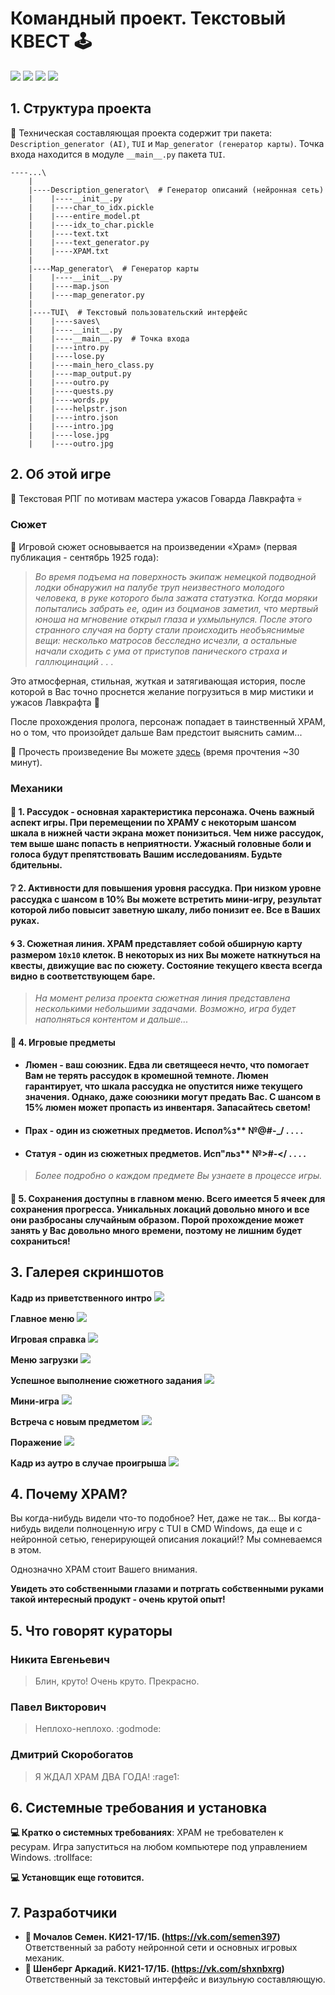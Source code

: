 # **Командный проект. Текстовый КВЕСТ :joystick:**

![](https://img.shields.io/github/watchers/shasoka/prac_6?style=social)
![](https://img.shields.io/github/stars/shasoka/txtrpg?style=social)
![](https://img.shields.io/github/forks/shasoka/txtrpg?style=social)
![](https://sun9-33.userapi.com/impg/qdGjdhrG1rhLv02cTp6t5d-knroo7XH7-wMptA/LRzrBPH5oPc.jpg?size=874x366&quality=96&sign=b05482426147994f6c295c02cc5cfbf8&type=album)

## **1. Структура проекта**

:file_folder: Техническая составляющая проекта содержит три пакета: ```Description_generator (AI)```, ```TUI``` и ```Map_generator (генератор карты)```.  Точка входа находится в модуле ```__main__.py``` пакета ```TUI```.
```
----...\
	|
    |----Description_generator\  # Генератор описаний (нейронная сеть)
    |    |----__init__.py
    |    |----char_to_idx.pickle
    |    |----entire_model.pt
    |    |----idx_to_char.pickle
    |    |----text.txt
    |    |----text_generator.py
    |    |----ХРАМ.txt
    |
    |----Map_generator\  # Генератор карты
    |    |----__init__.py
    |    |----map.json
    |    |----map_generator.py
    |
    |----TUI\  # Текстовый пользовательский интерфейс
    |    |----saves\
    |    |----__init__.py
    |    |----__main__.py  # Точка входа
    |    |----intro.py
    |    |----lose.py
    |    |----main_hero_class.py
    |    |----map_output.py
    |    |----outro.py
    |    |----quests.py
    |    |----words.py
    |    |----helpstr.json
    |    |----intro.json
    |    |----intro.jpg
    |    |----lose.jpg
    |    |----outro.jpg
```
## **2. Об этой игре**

:game_die: Текстовая РПГ по мотивам мастера ужасов Говарда Лавкрафта :skull:

### **Сюжет**

:closed_book: Игровой сюжет основывается на произведении «Храм» (первая публикация - сентябрь 1925 года):
> *Во время подъема на поверхность экипаж немецкой подводной лодки обнаружил на палубе труп неизвестного молодого человека, в руке которого была зажата статуэтка. Когда моряки попытались забрать ее, один из боцманов заметил, что мертвый юноша на мгновение открыл глаза и ухмыльнулся. После этого странного случая на борту стали происходить необъяснимые вещи: несколько матросов бесследно исчезли, а остальные начали сходить с ума от приступов панического страха и галлюцинаций . . .*

Это атмосферная, стильная, жуткая и затягивающая история, после которой в Вас точно проснется желание погрузиться в мир мистики и ужасов Лавкрафта :ocean:

После прохождения пролога, персонаж попадает в таинственный ХРАМ, но о том, что произойдет дальше Вам предстоит выяснить самим...

:closed_book: Прочесть произведение Вы можете [здесь](http://www.lib.ru/INOFANT/LAWKRAFT/hram.txt) (время прочтения ~30 минут).

### **Механики**

#### **:game_die: 1. Рассудок** - основная характеристика персонажа. Очень важный аспект игры. При перемещении по ХРАМУ с некоторым шансом шкала в нижней части экрана может понизиться. Чем ниже рассудок, тем выше шанс попасть в неприятности. Ужасный головные боли и голоса будут препятствовать Вашим исследованиям. Будьте бдительны.

#### **:grey_question: 2. Активности** для повышения уровня рассудка. При низком уровне рассудка с шансом в 10% Вы можете встретить мини-игру, результат которой либо повысит заветную шкалу, либо понизит ее. Все в Ваших руках.

#### **:cyclone: 3. Сюжетная линия.** ХРАМ представляет собой обширную карту размером ```10x10``` клеток. В некоторых из них Вы можете наткнуться на квесты, движущие вас по сюжету. Состояние текущего квеста всегда видно в соответствующем баре.
>*На момент релиза проекта сюжетная линия представлена несколькими небольшими задачами. Возможно, игра будет наполняться контентом и дальше...*

#### **:wrench: 4. Игровые предметы**
- #### **Люмен** - ваш союзник. Едва ли светящееся нечто, что помогает Вам не терять рассудок в кромешной темноте. Люмен гарантирует, что шкала рассудка не опустится ниже текущего значения. Однако, даже союзники могут предать Вас. С шансом в 15% люмен может пропасть из инвентаря. Запасайтесь светом!

- #### **Прах** - один из сюжетных предметов. Испол%з** №@#-_/ . . . .

- #### **Статуя** - один из сюжетных предметов. Исп"льз** №>#-</ . . . .
>*Более подробно о каждом предмете Вы узнаете в процессе игры.*

#### **:file_folder: 5. Сохранения** доступны в главном меню. Всего имеется 5 ячеек для сохранения прогресса. Уникальных локаций довольно много и все они разбросаны случайным образом. Порой прохождение может занять у Вас довольно много времени, поэтому не лишним будет сохраниться!

## **3. Галерея скриншотов**
**Кадр из приветственного интро**
![](https://sun9-67.userapi.com/s/v1/if2/fuA4l5NgqWnZoCjvgZIumv2xOqT8MTN_7HxJtr8FN5psTlabRzNr4AvRITlGl81MdmvQiw7K2zMqjUMF0kbYGcjg.jpg?size=1894x987&quality=96&type=album)

**Главное меню**
![](https://sun9-59.userapi.com/s/v1/if2/eQHHwjmtTJRvSh37m5-HhGZln-J1hJoPPC6xm7d3gB8ddZqj9qv_BssX9n6PSUhm8_zGXVs4Gb6JuQGpgvSOemrw.jpg?size=1919x1006&quality=96&type=album)

**Игровая справка**
![](https://sun9-52.userapi.com/s/v1/if2/cqOp_gJKq5dlEAoqnWBvcid1iXybBcfh6-LQ-bXoDoh2B2GHgT3gp7uS7b_8yfCFp2i4ufKRNfpbvAclpoiV5Bxd.jpg?size=1919x1009&quality=96&type=album)

**Меню загрузки**
![](https://sun9-34.userapi.com/s/v1/if2/c0PW7bbwqbmPI7UObVGCz1MOunG1j-WWdSQ8avmKeOHCgcCRYe2on74l_AaXIX8MmZJGhFLBEsq8YAen3oubLF-0.jpg?size=1919x1007&quality=96&type=album)

**Успешное выполнение сюжетного задания**
![](https://sun9-62.userapi.com/s/v1/if2/IsNWTfVRvqSb4mu8SrBMJqbtwiCEbc0Utq7MI54Y_Ap-LR1Op_aWy-9kNHhCQvzSgSl5dDQBQWzpA2gbBAko2JRZ.jpg?size=1919x1005&quality=96&type=album)

**Мини-игра**
![](https://sun9-15.userapi.com/s/v1/if2/LeVk_4z4leHQ68GgsyhB3_sT4CsA4Ci9hjgYH0uyrzSorTTP-inCYZsjsCdKFLUyzUrSk25QIt5xuYZsz9aXFTcK.jpg?size=1919x1008&quality=96&type=album)

**Встреча с новым предметом**
![](https://sun1.megafon-irkutsk.userapi.com/s/v1/if2/tYZMPwhttxF2Wkvr65_9ydY_SBjHwdVXEWD-VkeiWli9qD4bMIxIWSINyoVnSvXpUKDFC_ILrbCPVWXxpWX6jEOj.jpg?size=1919x1004&quality=96&type=album)

**Поражение**
![](https://sun9-29.userapi.com/s/v1/if2/rRWtMOp9SaDiGWRwioL0TfFFMl8kLlc3OEb_N3XTGC2Ss00C_KBT6TPJ4YAw0VS64vL9qpEfH-6v9IbCNl228MMT.jpg?size=1919x1003&quality=96&type=album)

**Кадр из аутро в случае проигрыша**
![](https://sun2.megafon-irkutsk.userapi.com/s/v1/if2/vnRuopQo7xJ4Z9jpmcMQ0BORMfGPC8ljycTGp-yjjeIA6Kmv7cCPZgSwgT4_uYW4r_gjuqTJfsGVzBIl4NOWflgG.jpg?size=1890x979&quality=96&type=album)

## **4. Почему ХРАМ?**
Вы когда-нибудь видели что-то подобное? Нет, даже не так... Вы когда-нибудь видели полноценную игру с TUI в CMD Windows, да еще и с нейронной сетью, генерирующей описания локаций!? Мы сомневаемся в этом.

Однозначно ХРАМ стоит Вашего внимания. 

**Увидеть это собственными глазами и потргать собственными руками такой интересный продукт - очень крутой опыт!**

## **5. Что говорят кураторы**
### **Никита Евгеньевич**
> Блин, круто! Очень круто. Прекрасно.
### **Павел Викторович**
> Неплохо-неплохо. :godmode:
### **Дмитрий Скоробогатов**
> Я ЖДАЛ ХРАМ ДВА ГОДА! :rage1:

## **6. Системные требования и установка**
**:computer: Кратко о системных требованиях**: ХРАМ не требователен к ресурам. Игра запуститься на любом компьютере под управлением Windows. :trollface:

**:computer: Установщик еще готовится.**

## **7. Разработчики**
+ **:bust_in_silhouette: Мочалов Семен. КИ21-17/1Б. (<https://vk.com/semen397>)** Ответственный за работу нейронной сети и основных игровых механик.
+ **:bust_in_silhouette: Шенберг Аркадий. КИ21-17/1Б. (<https://vk.com/shxnbxrg>)** Ответственный за текстовый интерфейс и визульную составляющую.

